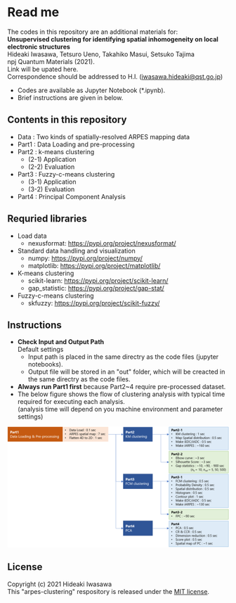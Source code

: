 # Read me<br>
The codes in this repository are an additional materials for:<br>
**Unsupervised clustering for identifying spatial inhomogeneity on local electronic structures**<br>
Hideaki Iwasawa, Tetsuro Ueno, Takahiko Masui, Setsuko Tajima<br>
npj Quantum Materials (2021).<br>
Link will be upated here.<br>
Correspondence should be addressed to H.I. (iwasawa.hideaki@qst.go.jp)<br>

- Codes are available as Jupyter Notebook (*.ipynb).
- Brief instructions are given in below.

## Contents in this repository
- Data : Two kinds of spatially-resolved ARPES mapping data 
- Part1 : Data Loading and pre-processing
- Part2 : k-means clustering
  - (2-1) Application
  - (2-2) Evaluation
- Part3 : Fuzzy-c-means clustering
  - (3-1) Application
  - (3-2) Evaluation
- Part4 : Principal Component Analysis

## Requried libraries
- Load data
  - nexusformat: https://pypi.org/project/nexusformat/
- Standard data handling and visualization
  - numpy: https://pypi.org/project/numpy/
  - matplotlib: https://pypi.org/project/matplotlib/
- K-means clustering
  - scikit-learn: https://pypi.org/project/scikit-learn/
  - gap_statistic: https://pypi.org/project/gap-stat/
- Fuzzy-c-means clustering
  - skfuzzy: https://pypi.org/project/scikit-fuzzy/

## Instructions
- **Check Input and Output Path**<br>
  Default settings<br>
    - Input path is placed in the same directry as the code files (jupyter notebooks). 
    - Output file will be stored in an "out" folder, which will be creacted in the same directry as the code files. 
- **Always run Part1 first** because Part2~4 require pre-processed dataset.<br>
- The below figure shows the flow of clustering analysis with typical time required for executing each analysis.<br>
  (analysis time will depend on you machine environment and parameter settings)<br>

![Overview](https://github.com/h-iwasawa/Test/blob/ca2a064f292d4c05d22ab5b21487c07f984c317c/arpes-clustering-overview.png)

## License
Copyright (c) 2021 Hideaki Iwasawa<br>
This "arpes-clustering" respository is released under the [MIT license](LICENSE).
